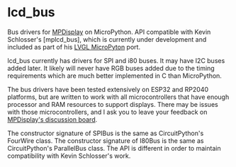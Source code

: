 # lcd_bus
Bus drivers for [MPDisplay](https://github.com/bdbarnett/mpdisplay) on MicroPython.  API compatible with Kevin Schlosser's [mplcd_bus], which is currently under development and included as part of his [LVGL MicroPyton](https://github.com/kdschlosser/lvgl_micropython) port.

lcd_bus currently has drivers for SPI and i80 buses.  It may have I2C buses added later.  It likely will never have RGB buses added due to the timing requirements which are much better implemented in C than MicroPython.

The bus drivers have been tested extensively on ESP32 and RP2040 platforms, but are written to work with all microcontrollers that have enough processor and RAM resources to support displays.  There may be issues with those microcontrollers, and I ask you to leave your feedback on [MPDisplay's discussion board](https://github.com/bdbarnett/mpdisplay/discussions).

The constructor signature of SPIBus is the same as CircuitPython's FourWire class.  The constructor signature of I80Bus is the same as CircuitPython's ParallelBus class.  The API is different in order to maintain compatibility with Kevin Schlosser's work.
